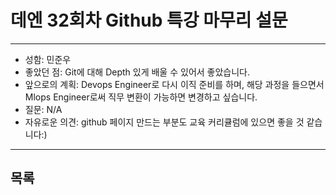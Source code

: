 # 데엔 32회차 Github 특강 마무리 설문
---
- 성함: 민준우
- 좋았던 점: Git에 대해 Depth 있게 배울 수 있어서 좋았습니다.
- 앞으로의 계획: Devops Engineer로 다시 이직 준비를 하며, 해당 과정을 들으면서 Mlops Engineer로써 직무 변환이 가능하면 변경하고 싶습니다.
- 질문: N/A
- 자유로운 의견: github 페이지 만드는 부분도 교육 커리큘럼에 있으면 좋을 것 같습니다:)
----
## 목록
